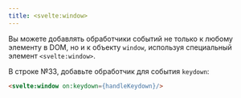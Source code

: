 ```yaml
---
title: <svelte:window>
---
```


Вы можете добавлять обработчики событий не только к любому элементу в DOM, но и к объекту `window`, используя специальный элемент `<svelte:window>`.

В строке №33, добавьте обработчик для события `keydown`:

```html
<svelte:window on:keydown={handleKeydown}/>
```